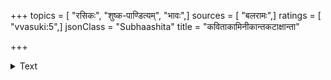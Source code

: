 +++
topics = [ "रसिकः", "शुष्क-पाण्डित्यम्", "भावः",]
sources = [ "बलरामः",]
ratings = [ "vvasuki:5",]
jsonClass = "Subhaashita"
title = "कविताकामिनीकान्तकटाक्षान्ता"

+++

<details><summary>Text</summary>

कविताकामिनीकान्तकटाक्षान्ता जयन्तु ते।  
यैरहं शुष्कतर्काढ्यशास्त्रजालान्निवारितः॥
</details>
